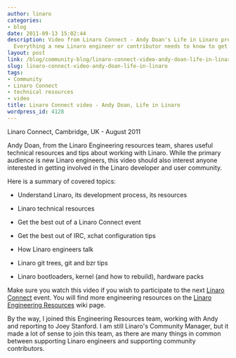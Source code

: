 ```yaml
---
author: linaro
categories:
- blog
date: 2011-09-13 15:02:44
description: Video from Linaro Connect - Andy Doan's Life in Linaro presentation.
  Everything a new Linaro engineer or contributor needs to know to get started.
layout: post
link: /blog/community-blog/linaro-connect-video-andy-doan-life-in-linaro/
slug: linaro-connect-video-andy-doan-life-in-linaro
tags:
- Community
- Linaro Connect
- technical resources
- video
title: Linaro Connect video - Andy Doan, Life in Linaro
wordpress_id: 4128
---
```


Linaro Connect, Cambridge, UK - August 2011

Andy Doan, from the Linaro Engineering resources team, shares useful technical resources and tips about working with Linaro. While the primary audience is new Linaro engineers, this video should also interest anyone interested in getting involved in the Linaro developer and user community.

Here is a summary of covered topics:

  * Understand Linaro, its development process, its resources


  * Linaro technical resources


  * Get the best out of a Linaro Connect event


  * Get the best out of IRC, xchat configuration tips


  * How Linaro engineers talk


  * Linaro git trees, git and bzr tips


  * Linaro bootloaders, kernel (and how to rebuild), hardware packs


Make sure you watch this video if you wish to participate to the next [Linaro Connect](https://connect.linaro.org/) event. You will find more engineering resources on the [Linaro Engineering Resources](https://wiki-archive.linaro.org/Resources) wiki page.

By the way, I joined this Engineering Resources team, working with Andy and reporting to Joey Stanford. I am still Linaro's Community Manager, but it made a lot of sense to join this team, as there are many things in common between supporting Linaro engineers and supporting community contributors.